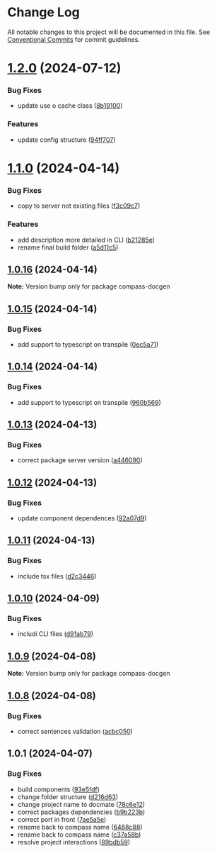 # Change Log

All notable changes to this project will be documented in this file.
See [Conventional Commits](https://conventionalcommits.org) for commit guidelines.

# [1.2.0](https://github.com/diego-cecatto/Compass/compare/compass-docgen@1.1.0...compass-docgen@1.2.0) (2024-07-12)


### Bug Fixes

* update use o cache class ([8b19100](https://github.com/diego-cecatto/Compass/commit/8b191006c2a06bee47054a7a46d815fd0c441aeb))


### Features

* update config structure ([94ff707](https://github.com/diego-cecatto/Compass/commit/94ff707f4eea5d477a31ce0b54f0caab343e8750))





# [1.1.0](https://github.com/diego-cecatto/Compass/compare/compass-docgen@1.0.16...compass-docgen@1.1.0) (2024-04-14)


### Bug Fixes

* copy to server not existing files ([f3c09c7](https://github.com/diego-cecatto/Compass/commit/f3c09c7ee328d4d415622c088fcd2fe3ce884db2))


### Features

* add description more detailed in CLI ([b21285e](https://github.com/diego-cecatto/Compass/commit/b21285eaaa7ec866b6f36845872063cd4293fcb6))
* rename final build folder ([a5d11c5](https://github.com/diego-cecatto/Compass/commit/a5d11c5609ea134818b4e7da9cd4823e1c3d0a13))





## [1.0.16](https://github.com/diego-cecatto/Compass/compare/compass-docgen@1.0.15...compass-docgen@1.0.16) (2024-04-14)

**Note:** Version bump only for package compass-docgen





## [1.0.15](https://github.com/diego-cecatto/Compass/compare/compass-docgen@1.0.14...compass-docgen@1.0.15) (2024-04-14)


### Bug Fixes

* add support to typescript on transpile ([0ec5a71](https://github.com/diego-cecatto/Compass/commit/0ec5a7147f321c67ca8817987e0d84d4688621e0))





## [1.0.14](https://github.com/diego-cecatto/Compass/compare/compass-docgen@1.0.13...compass-docgen@1.0.14) (2024-04-14)


### Bug Fixes

* add support to typescript on transpile ([960b569](https://github.com/diego-cecatto/Compass/commit/960b569f9f8925b29603eeea4d3b28ce210e85c8))





## [1.0.13](https://github.com/diego-cecatto/Compass/compare/compass-docgen@1.0.12...compass-docgen@1.0.13) (2024-04-13)


### Bug Fixes

* correct package server version ([a446090](https://github.com/diego-cecatto/Compass/commit/a44609055d8083f8614181661f368cc0d4329544))





## [1.0.12](https://github.com/diego-cecatto/Compass/compare/compass-docgen@1.0.11...compass-docgen@1.0.12) (2024-04-13)


### Bug Fixes

* update component dependences ([92a07d9](https://github.com/diego-cecatto/Compass/commit/92a07d94d26456cadbb826332eabaed22366845b))





## [1.0.11](https://github.com/diego-cecatto/Compass/compare/compass-docgen@1.0.10...compass-docgen@1.0.11) (2024-04-13)


### Bug Fixes

* include tsx files ([d2c3446](https://github.com/diego-cecatto/Compass/commit/d2c3446a115b77f3f40a3200d91664d6f3de798a))





## [1.0.10](https://github.com/diego-cecatto/Compass/compare/compass-docgen@1.0.9...compass-docgen@1.0.10) (2024-04-09)


### Bug Fixes

* includi CLI files ([d91ab79](https://github.com/diego-cecatto/Compass/commit/d91ab79c0fd29f70c8031ee79a3e2f8312dc8464))





## [1.0.9](https://github.com/diego-cecatto/Compass/compare/compass-docgen@1.0.8...compass-docgen@1.0.9) (2024-04-08)

**Note:** Version bump only for package compass-docgen





## [1.0.8](https://github.com/diego-cecatto/Compass/compare/compass-docgen@1.0.1...compass-docgen@1.0.8) (2024-04-08)


### Bug Fixes

* correct sentences validation ([acbc050](https://github.com/diego-cecatto/Compass/commit/acbc050fc2648a35b967635aa1d96d13f7ed0dd4))





## 1.0.1 (2024-04-07)


### Bug Fixes

* build components ([93e5fdf](https://github.com/diego-cecatto/Compass/commit/93e5fdf3a8a433f9855b193f57eba61d6e7a386c))
* change folder structure ([d216d63](https://github.com/diego-cecatto/Compass/commit/d216d6303abcc2dbf429d5145086d36812810d1f))
* change project name to docmate ([78c6e12](https://github.com/diego-cecatto/Compass/commit/78c6e122930c78f6dfd48141077aec32eb4efc9f))
* correct packages dependencies ([b9b223b](https://github.com/diego-cecatto/Compass/commit/b9b223ba34a378f0bfe0c559e1cb8e6d31e51060))
* correct port in front ([7ae5a5e](https://github.com/diego-cecatto/Compass/commit/7ae5a5efa8002588de50cd1fb1098c1adbb7850d))
* rename back to compass name ([6488c88](https://github.com/diego-cecatto/Compass/commit/6488c88617b21d1471a7fa8710bc626cbd08bec4))
* rename back to compass name ([c37a58b](https://github.com/diego-cecatto/Compass/commit/c37a58b74b498fc697820b545d1d86a1b9c1f49e))
* resolve project interactions ([89bdb59](https://github.com/diego-cecatto/Compass/commit/89bdb59fd72d64c5c2566d7ac560b6df49fa5077))
